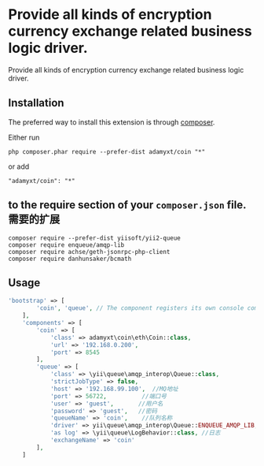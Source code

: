 Provide all kinds of encryption currency exchange related business logic driver.
================================================================================
Provide all kinds of encryption currency exchange related business logic driver.

Installation
------------

The preferred way to install this extension is through [composer](http://getcomposer.org/download/).

Either run

```
php composer.phar require --prefer-dist adamyxt/coin "*"
```

or add

```
"adamyxt/coin": "*"
```

to the require section of your `composer.json` file.
需要的扩展
------------
```
composer require --prefer-dist yiisoft/yii2-queue
composer require enqueue/amqp-lib
composer require achse/geth-jsonrpc-php-client
composer require danhunsaker/bcmath
```

Usage
-----
```php
'bootstrap' => [
        'coin', 'queue', // The component registers its own console commands
    ],
    'components' => [
        'coin' => [
            'class' => adamyxt\coin\eth\Coin::class,
            'url' => '192.168.0.200',
            'port' => 8545
        ],
        'queue' => [
            'class' => \yii\queue\amqp_interop\Queue::class,
            'strictJobType' => false,
            'host' => '192.168.99.100',  //MQ地址
            'port' => 56722,          //端口号
            'user' => 'guest',       //用户名
            'password' => 'guest',   //密码
            'queueName' => 'coin',    //队列名称
            'driver' => yii\queue\amqp_interop\Queue::ENQUEUE_AMQP_LIB, //驱动方式
            'as log' => \yii\queue\LogBehavior::class, //日志
            'exchangeName' => 'coin'
        ],
    ]
```